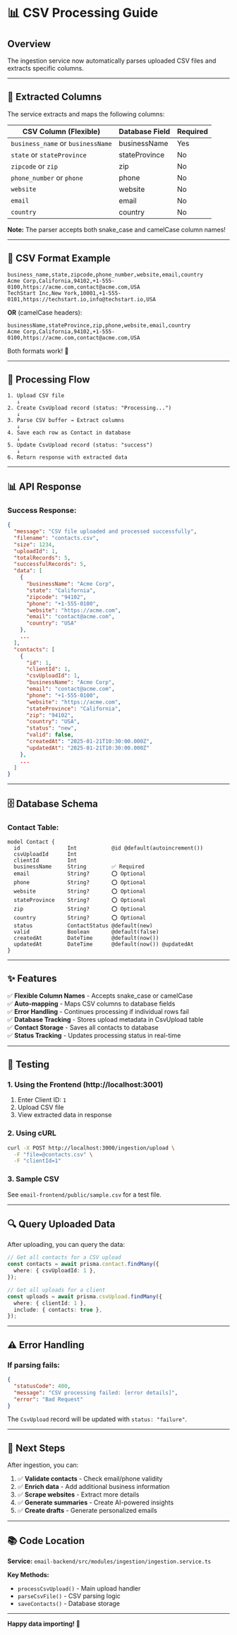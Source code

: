# 📊 CSV Processing Guide

## Overview

The ingestion service now automatically parses uploaded CSV files and extracts specific columns.

---

## 🎯 Extracted Columns

The service extracts and maps the following columns:

| CSV Column (Flexible) | Database Field | Required |
|----------------------|----------------|----------|
| `business_name` or `businessName` | businessName | Yes |
| `state` or `stateProvince` | stateProvince | No |
| `zipcode` or `zip` | zip | No |
| `phone_number` or `phone` | phone | No |
| `website` | website | No |
| `email` | email | No |
| `country` | country | No |

**Note:** The parser accepts both snake_case and camelCase column names!

---

## 📝 CSV Format Example

```csv
business_name,state,zipcode,phone_number,website,email,country
Acme Corp,California,94102,+1-555-0100,https://acme.com,contact@acme.com,USA
TechStart Inc,New York,10001,+1-555-0101,https://techstart.io,info@techstart.io,USA
```

**OR** (camelCase headers):

```csv
businessName,stateProvince,zip,phone,website,email,country
Acme Corp,California,94102,+1-555-0100,https://acme.com,contact@acme.com,USA
```

Both formats work! 🎉

---

## 🔄 Processing Flow

```
1. Upload CSV file
   ↓
2. Create CsvUpload record (status: "Processing...")
   ↓
3. Parse CSV buffer → Extract columns
   ↓
4. Save each row as Contact in database
   ↓
5. Update CsvUpload record (status: "success")
   ↓
6. Return response with extracted data
```

---

## 📊 API Response

### Success Response:

```json
{
  "message": "CSV file uploaded and processed successfully",
  "filename": "contacts.csv",
  "size": 1234,
  "uploadId": 1,
  "totalRecords": 5,
  "successfulRecords": 5,
  "data": [
    {
      "businessName": "Acme Corp",
      "state": "California",
      "zipcode": "94102",
      "phone": "+1-555-0100",
      "website": "https://acme.com",
      "email": "contact@acme.com",
      "country": "USA"
    },
    ...
  ],
  "contacts": [
    {
      "id": 1,
      "clientId": 1,
      "csvUploadId": 1,
      "businessName": "Acme Corp",
      "email": "contact@acme.com",
      "phone": "+1-555-0100",
      "website": "https://acme.com",
      "stateProvince": "California",
      "zip": "94102",
      "country": "USA",
      "status": "new",
      "valid": false,
      "createdAt": "2025-01-21T10:30:00.000Z",
      "updatedAt": "2025-01-21T10:30:00.000Z"
    },
    ...
  ]
}
```

---

## 🗄️ Database Schema

### Contact Table:

```prisma
model Contact {
  id               Int           @id @default(autoincrement())
  csvUploadId      Int
  clientId         Int
  businessName     String        ✅ Required
  email            String?       ⭕ Optional
  phone            String?       ⭕ Optional
  website          String?       ⭕ Optional
  stateProvince    String?       ⭕ Optional
  zip              String?       ⭕ Optional
  country          String?       ⭕ Optional
  status           ContactStatus @default(new)
  valid            Boolean       @default(false)
  createdAt        DateTime      @default(now())
  updatedAt        DateTime      @default(now()) @updatedAt
}
```

---

## ✨ Features

✅ **Flexible Column Names** - Accepts snake_case or camelCase  
✅ **Auto-mapping** - Maps CSV columns to database fields  
✅ **Error Handling** - Continues processing if individual rows fail  
✅ **Database Tracking** - Stores upload metadata in CsvUpload table  
✅ **Contact Storage** - Saves all contacts to database  
✅ **Status Tracking** - Updates processing status in real-time  

---

## 🧪 Testing

### 1. Using the Frontend (http://localhost:3001)

1. Enter Client ID: `1`
2. Upload CSV file
3. View extracted data in response

### 2. Using cURL

```bash
curl -X POST http://localhost:3000/ingestion/upload \
  -F "file=@contacts.csv" \
  -F "clientId=1"
```

### 3. Sample CSV

See `email-frontend/public/sample.csv` for a test file.

---

## 🔍 Query Uploaded Data

After uploading, you can query the data:

```typescript
// Get all contacts for a CSV upload
const contacts = await prisma.contact.findMany({
  where: { csvUploadId: 1 },
});

// Get all uploads for a client
const uploads = await prisma.csvUpload.findMany({
  where: { clientId: 1 },
  include: { contacts: true },
});
```

---

## ⚠️ Error Handling

### If parsing fails:

```json
{
  "statusCode": 400,
  "message": "CSV processing failed: [error details]",
  "error": "Bad Request"
}
```

The `CsvUpload` record will be updated with `status: "failure"`.

---

## 🚀 Next Steps

After ingestion, you can:

1. ✅ **Validate contacts** - Check email/phone validity
2. ✅ **Enrich data** - Add additional business information
3. ✅ **Scrape websites** - Extract more details
4. ✅ **Generate summaries** - Create AI-powered insights
5. ✅ **Create drafts** - Generate personalized emails

---

## 📚 Code Location

**Service:** `email-backend/src/modules/ingestion/ingestion.service.ts`

**Key Methods:**
- `processCsvUpload()` - Main upload handler
- `parseCsvFile()` - CSV parsing logic
- `saveContacts()` - Database storage

---

**Happy data importing! 🎉**

